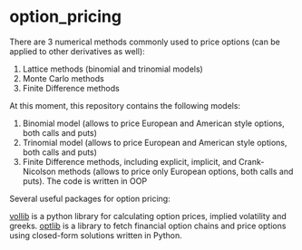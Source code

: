 # option_pricing

There are 3 numerical methods commonly used to price options (can be applied to other derivatives as well):
1) Lattice methods (binomial and trinomial models)
2) Monte Carlo methods
3) Finite Difference methods

At this moment, this repository contains the following models:
1) Binomial model (allows to price European and American style options, both calls and puts)
2) Trinomial model (allows to price European and American style options, both calls and puts)
3) Finite Difference methods, including explicit, implicit, and Crank-Nicolson methods (allows to price only European options, both calls and puts). The code is written in OOP

Several useful packages for option pricing: 

[vollib](https://github.com/vollib/vollib) is a python library for calculating option prices, implied volatility and greeks.
[optlib](https://github.com/dbrojas/optlib) is a library to fetch financial option chains and price options using closed-form solutions written in Python. 
